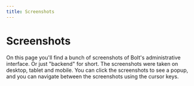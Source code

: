 ```yaml
---
title: Screenshots
---
```

Screenshots
===========

On this page you'll find a bunch of screenshots of Bolt's administrative
interface. Or just "backend" for short. The screenshots were taken on desktop,
tablet and mobile. You can click the screenshots to see a popup, and you can
navigate between the screenshots using the cursor keys.

<div class="gallery-popup">

<!-- Screenshot 1: Editing a Record with Relationships.
<a href="/files/screenshots/screenshot-1.png" class="gallery-popup" title="Screenshot 1: Editing a Record with Relationships.">
<img src="/files/screenshots/screenshot-1.png" width="660"></a><br>

Screenshot 2: The Dashboard overview screen.
<a href="/files/screenshots/screenshot-2.png" class="gallery-popup" title="Screenshot 2: The Dashboard overview screen">
<img src="/files/screenshots/screenshot-2.png" width="660"></a><br>


Screenshot 3: The "Omnisearch" searchbox, to search across the entire backend.
<a href="/files/screenshots/screenshot-3.png" class="gallery-popup" title="Screenshot 3: The \"Omnisearch\" searchbox, to search across the entire backend.">
<img src="/files/screenshots/screenshot-3.png" width="660"></a><br>


Screenshot 4: Contextual menus in the main navigation.
<a href="/files/screenshots/screenshot-4.png" class="gallery-popup" title="Screenshot : Contextual menus in the main navigation.">
<img src="/files/screenshots/screenshot-4.png" width="660"></a><br>


Screenshot 5: An overview page with collapsed sidebar.
<a href="/files/screenshots/screenshot-5.png" class="gallery-popup" title="Screenshot 5: An overview page with collapsed sidebar.">
<img src="/files/screenshots/screenshot-5.png" width="660"></a><br>


Screenshot 6: Overview of the 'Users & Permissions' screen.
<a href="/files/screenshots/screenshot-6.png" class="gallery-popup" title="Screenshot 6: Overview of the 'Users & Permissions' screen.">
<img src="/files/screenshots/screenshot-6.png" width="660"></a><br>

Screenshot 7: The 'Uploaded files' screen.
<a href="/files/screenshots/screenshot-7.png" class="gallery-popup" title="Screenshot 7: The 'Uploaded files' screen.">
<img src="/files/screenshots/screenshot-7.png" width="660"></a><br>


Screenshot 8: Editing a template file in the Bolt backend.
<a href="/files/screenshots/screenshot-8.png" class="gallery-popup" title="Screenshot 8: Editing a template file in the Bolt backend.">
<img src="/files/screenshots/screenshot-8.png" width="660"></a><br>


Screenshot 9: Editing a record.
<a href="/files/screenshots/screenshot-9.png" class="gallery-popup" title="Screenshot 9: Editing a record.">
<img src="/files/screenshots/screenshot-9.png" width="660"></a><br>


Screenshot 10: Editing a record with Taxonomies.
<a href="/files/screenshots/screenshot-10.png" class="gallery-popup" title="Screenshot 10: Editing a record with Taxonomies.">
<img src="/files/screenshots/screenshot-10.png" width="660"></a><br>


Screenshot 11: Using the built-in Debug toolbar.
<a href="/files/screenshots/screenshot-11.png" class="gallery-popup" title="Screenshot 11: Using the built-in Debug toolbar.">
<img src="/files/screenshots/screenshot-11.png" width="660"></a><br>


Screenshot 12: The 'nut' command line utility provides quick access to core functionality.
<a href="/files/screenshots/screenshot-12.png" class="gallery-popup" title="Screenshot 12: The 'nut' command line utility provides quick access to core functionality.">
<img src="/files/screenshots/screenshot-12.png" width="660"></a><br>


Screenshot iPad 1: The Dashboard overview screen.
<a href="/files/screenshots/ipad-1.png" class="gallery-popup" title="Screenshot iPad 1: The Dashboard overview screen.">
<img src="/files/screenshots/ipad-1.png" width="660"></a><br>


Screenshot iPad 2: Editing a page on a tablet.
<a href="/files/screenshots/ipad-2.png" class="gallery-popup" title="Screenshot iPad 2: Editing a page on a tablet.">
<img src="/files/screenshots/ipad-2.png" width="660"></a><br>


Screenshot iPad 3: Editing an entry, with collapsed sidebar.
<a href="/files/screenshots/ipad-3.png" class="gallery-popup" title="Screenshot iPad 3: Editing an entry, with collapsed sidebar.">
<img src="/files/screenshots/ipad-3.png" width="660"></a><br>


Screenshot iPad 4: Bolt works in landscape or portrait, whichever suits you best.
<a href="/files/screenshots/ipad-4.png" class="gallery-popup" title="Screenshot iPad 4: Bolt works in landscape or portrait, whichever suits you best.">
<img src="/files/screenshots/ipad-4.png" width="450"></a><br>


Screenshot iPad 5: Editing an entry, with collapsed sidebar.
<a href="/files/screenshots/ipad-5.png" class="gallery-popup" title="Screenshot iPad 5: Editing an entry, with collapsed sidebar.">
<img src="/files/screenshots/ipad-5.png" width="450"></a><br>


Screenshot iPad 6: The uploaded files screen, on iPad.
<a href="/files/screenshots/ipad-6.png" class="gallery-popup" title="Screenshot iPad 6: The uploaded files screen, on iPad.">
<img src="/files/screenshots/ipad-6.png" width="450"></a><br>


Screenshot iPhone 1: Bolt works fine on mobile devices and smartphones.
<a href="/files/screenshots/iphone-1.png" class="gallery-popup" title="Screenshot iPhone 1: Bolt works fine on mobile devices and smartphones.">
<img src="/files/screenshots/iphone-1.png" width="320"></a><br>


Screenshot iPhone 2: The login screen on mobile.
<a href="/files/screenshots/iphone-2.png" class="gallery-popup" title="Screenshot iPhone 2: The login screen on mobile.">
<img src="/files/screenshots/iphone-2.png" width="320"></a><br>


Screenshot iPhone 3: The Dashboard overview screen.
<a href="/files/screenshots/iphone-3.png" class="gallery-popup" title="Screenshot iPhone 3: The Dashboard overview screen.">
<img src="/files/screenshots/iphone-3.png" width="320"></a><br>


Screenshot iPhone 4: The menu on mobile.
<a href="/files/screenshots/iphone-4.png" class="gallery-popup" title="Screenshot iPhone 4: The menu on mobile.">
<img src="/files/screenshots/iphone-4.png" width="320"></a><br>


Screenshot iPhone 5: Editing a page on mobile.
<a href="/files/screenshots/iphone-5.png" class="gallery-popup" title="Screenshot iPhone 5: Editing a page on mobile.">
<img src="/files/screenshots/iphone-5.png" width="320"></a><br> -->

</div>
